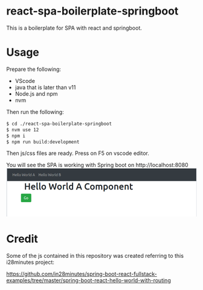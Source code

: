 # react-spa-boilerplate-springboot
This is a boilerplate for SPA with react and springboot.

# Usage

Prepare the following:

- VScode
- java that is later than v11
- Node.js and npm
- nvm

Then run the following:

```
$ cd ./react-spa-boilerplate-springboot
$ nvm use 12
$ npm i
$ npm run build:development
```

Then js/css files are ready. Press on F5 on vscode editor.

You will see the SPA is working with Spring boot on http://localhost:8080
<img src="https://raw.githubusercontent.com/lechatthecat/react-spa-boilerplate-springboot/main/Screenshot.png">

# Credit
Some of the js contained in this repository was created referring to this i28minutes project: 

https://github.com/in28minutes/spring-boot-react-fullstack-examples/tree/master/spring-boot-react-hello-world-with-routing
